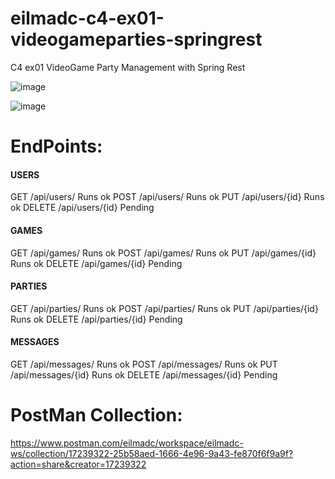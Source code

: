# eilmadc-c4-ex01-videogameparties-springrest
 C4 ex01 VideoGame Party Management with Spring Rest
 
 
![image](https://user-images.githubusercontent.com/57563030/233208516-f377e070-909a-4f31-a772-b6627e66c5de.png)

![image](https://user-images.githubusercontent.com/57563030/233208668-b50f02f1-4cfc-4e2b-8fe9-c13e202eb529.png)

# EndPoints:

#### USERS  
GET /api/users/  Runs ok 
POST /api/users/  Runs ok 
PUT /api/users/{id}  Runs ok 
DELETE /api/users/{id}  Pending

#### GAMES  
GET /api/games/  Runs ok 
POST /api/games/  Runs ok 
PUT /api/games/{id}  Runs ok 
DELETE /api/games/{id}  Pending

#### PARTIES
GET /api/parties/  Runs ok 
POST /api/parties/  Runs ok 
PUT /api/parties/{id}  Runs ok 
DELETE /api/parties/{id}  Pending

#### MESSAGES
GET /api/messages/  Runs ok 
POST /api/messages/  Runs ok
PUT /api/messages/{id}  Runs ok 
DELETE /api/messages/{id} Pending

# PostMan Collection:
https://www.postman.com/eilmadc/workspace/eilmadc-ws/collection/17239322-25b58aed-1666-4e96-9a43-fe870f6f9a9f?action=share&creator=17239322
